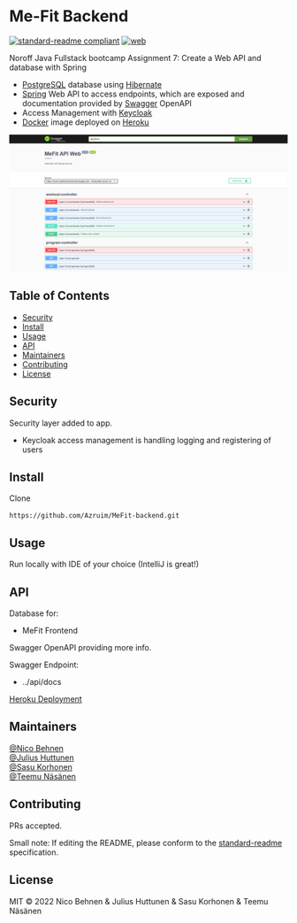 # Me-Fit Backend

[![standard-readme compliant](https://img.shields.io/badge/standard--readme-OK-green.svg?style=flat-square)](https://github.com/RichardLitt/standard-readme)
[![web](https://img.shields.io/static/v1?logo=heroku&message=Online&label=Heroku&color=430098)](https://movie-app-2022.herokuapp.com/swagger-ui/index.html)

Noroff Java Fullstack bootcamp Assignment 7: Create a Web API and database with Spring

- [PostgreSQL](https://www.postgresql.org/) database using [Hibernate](https://hibernate.org/)
- [Spring](https://spring.io/) Web API to access endpoints, which are exposed and documentation provided by [Swagger](https://swagger.io/) OpenAPI
- Access Management with [Keycloak](https://www.keycloak.org/)
- [Docker](https://www.docker.com/) image deployed on [Heroku](https://www.heroku.com/)

![movie app](./assets/docs.png)

## Table of Contents

- [Security](#security)
- [Install](#install)
- [Usage](#usage)
- [API](#api)
- [Maintainers](#maintainers)
- [Contributing](#contributing)
- [License](#license)

## Security

Security layer added to app.

- Keycloak access management is handling logging and registering of users

## Install

Clone
```
https://github.com/Azruim/MeFit-backend.git
```

## Usage

Run locally with IDE of your choice (IntelliJ is great!)

## API

Database for:
- MeFit Frontend

Swagger OpenAPI providing more info.

Swagger Endpoint:
- ../api/docs

[Heroku Deployment](https://fi-java-mefit-backend.herokuapp.com/api/docs)

## Maintainers

[@Nico Behnen](https://github.com/azruim)  
[@Julius Huttunen](https://github.com/juliushuttunen)  
[@Sasu Korhonen](https://github.com/bgf122)  
[@Teemu Näsänen](https://github.com/teemunasanen)

## Contributing

PRs accepted.

Small note: If editing the README, please conform to the [standard-readme](https://github.com/RichardLitt/standard-readme) specification.

## License

MIT © 2022 Nico Behnen & Julius Huttunen & Sasu Korhonen & Teemu Näsänen
